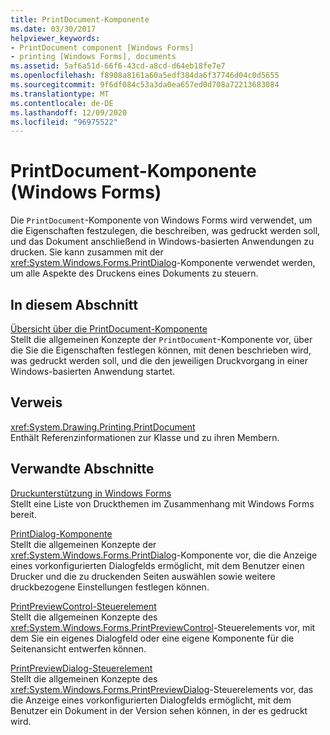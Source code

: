 ```yaml
---
title: PrintDocument-Komponente
ms.date: 03/30/2017
helpviewer_keywords:
- PrintDocument component [Windows Forms]
- printing [Windows Forms], documents
ms.assetid: 5af6a51d-66f6-43cd-a8cd-d64eb18fe7e7
ms.openlocfilehash: f8908a8161a60a5edf384da6f37746d04c0d5655
ms.sourcegitcommit: 9f6df084c53a3da0ea657ed0d708a72213683084
ms.translationtype: MT
ms.contentlocale: de-DE
ms.lasthandoff: 12/09/2020
ms.locfileid: "96975522"
---
```

# <a name="printdocument-component-windows-forms"></a>PrintDocument-Komponente (Windows Forms)
Die `PrintDocument`-Komponente von Windows Forms wird verwendet, um die Eigenschaften festzulegen, die beschreiben, was gedruckt werden soll, und das Dokument anschließend in Windows-basierten Anwendungen zu drucken. Sie kann zusammen mit der <xref:System.Windows.Forms.PrintDialog>-Komponente verwendet werden, um alle Aspekte des Druckens eines Dokuments zu steuern.  
  
## <a name="in-this-section"></a>In diesem Abschnitt  
 [Übersicht über die PrintDocument-Komponente](printdocument-component-overview-windows-forms.md)  
 Stellt die allgemeinen Konzepte der `PrintDocument`-Komponente vor, über die Sie die Eigenschaften festlegen können, mit denen beschrieben wird, was gedruckt werden soll, und die den jeweiligen Druckvorgang in einer Windows-basierten Anwendung startet.  
  
## <a name="reference"></a>Verweis  
 <xref:System.Drawing.Printing.PrintDocument>  
 Enthält Referenzinformationen zur Klasse und zu ihren Membern.  
  
## <a name="related-sections"></a>Verwandte Abschnitte  
 [Druckunterstützung in Windows Forms](../advanced/windows-forms-print-support.md)  
 Stellt eine Liste von Druckthemen im Zusammenhang mit Windows Forms bereit.  
  
 [PrintDialog-Komponente](printdialog-component-windows-forms.md)  
 Stellt die allgemeinen Konzepte der <xref:System.Windows.Forms.PrintDialog>-Komponente vor, die die Anzeige eines vorkonfigurierten Dialogfelds ermöglicht, mit dem Benutzer einen Drucker und die zu druckenden Seiten auswählen sowie weitere druckbezogene Einstellungen festlegen können.  
  
 [PrintPreviewControl-Steuerelement](printpreviewcontrol-control-windows-forms.md)  
 Stellt die allgemeinen Konzepte des <xref:System.Windows.Forms.PrintPreviewControl>-Steuerelements vor, mit dem Sie ein eigenes Dialogfeld oder eine eigene Komponente für die Seitenansicht entwerfen können.  
  
 [PrintPreviewDialog-Steuerelement](printpreviewdialog-control-windows-forms.md)  
 Stellt die allgemeinen Konzepte des <xref:System.Windows.Forms.PrintPreviewDialog>-Steuerelements vor, das die Anzeige eines vorkonfigurierten Dialogfelds ermöglicht, mit dem Benutzer ein Dokument in der Version sehen können, in der es gedruckt wird.
